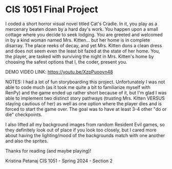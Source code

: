# CIS 1051 Final Project

I coded a short horror visual novel titled Cat's Cradle. In it, you play as a mercenary beaten
down by a hard day's work. You happen upon a small cottage where you decide to seek lodging.
You are greeted and welcomed in by a kind woman named Mrs. Kitten... but her home is in
complete disarray. The place reeks of decay, and yet Mrs. Kitten dons a clean dress and does
not seem even the least bit fazed at the state of her home. You, the player, are tasked with
surviving the night in Mrs. Kitten's home by choosing the safest options that I, the coder, present you.

DEMO VIDEO LINK: https://youtu.be/XzpPuooyn48

NOTES:
I had a lot of fun storyboarding this project. Unfortunately I was not able to code much (as it took me quite a bit
to familiarize myself with RenPy) and the game ended up rather short because of it, but I'm glad I was able to implement
two distinct story pathways (trusting Mrs. Kitten VERSUS staying cautious of her) as well as one option where the player
dies and is forced to start the game over. The goal was to have at least 3-4 other "do or die" checkpoints.

I also lifted all my background images from random Resident Evil games, so they definitely look out of place if you look
too closely, but I cared more about having the lighting/mood of the backgrounds match with one another and also the sprites.

Thanks for reading (and maybe playing)!

Kristina Petanaj
CIS 1051 - Spring 2024 - Section 2

